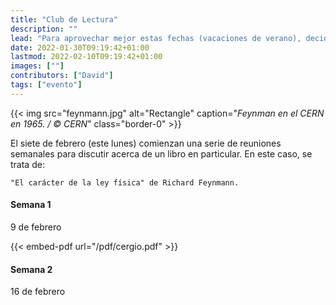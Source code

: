```yaml
---
title: "Club de Lectura"
description: ""
lead: "Para aprovechar mejor estas fechas (vacaciones de verano), decidimos formar un club de lectura, comenzaremos con Richard Feynmann."
date: 2022-01-30T09:19:42+01:00
lastmod: 2022-02-10T09:19:42+01:00
images: [""]
contributors: ["David"]
tags: ["evento"]
---
```


{{< img src="feynmann.jpg" alt="Rectangle" caption="<em>Feynman en el CERN en 1965. / © CERN</em>" class="border-0" >}}

El siete de febrero (este lunes) comienzan una serie de reuniones semanales para discutir acerca de un libro en particular. En este caso, se trata de:

```text
"El carácter de la ley física" de Richard Feynmann.
```

#### Semana 1

9 de febrero

{{< embed-pdf url="/pdf/cergio.pdf" >}}

#### Semana 2

16 de febrero
